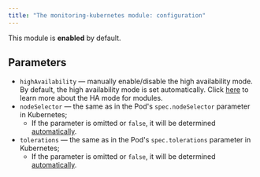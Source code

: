 ```yaml
---
title: "The monitoring-kubernetes module: configuration"
---
```


This module is **enabled** by default.

## Parameters

* `highAvailability` — manually enable/disable the high availability mode. By default, the high availability mode is set automatically. Click [here](../../deckhouse-configure-global.html#parameters) to learn more about the HA mode for modules.
* `nodeSelector` — the same as in the Pod's `spec.nodeSelector` parameter in Kubernetes;
    * If the parameter is omitted or `false`, it will be determined [automatically](../../#advanced-scheduling).
* `tolerations` — the same as in the Pod's `spec.tolerations` parameter in Kubernetes;
    * If the parameter is omitted or `false`, it will be determined [automatically](../../#advanced-scheduling).
